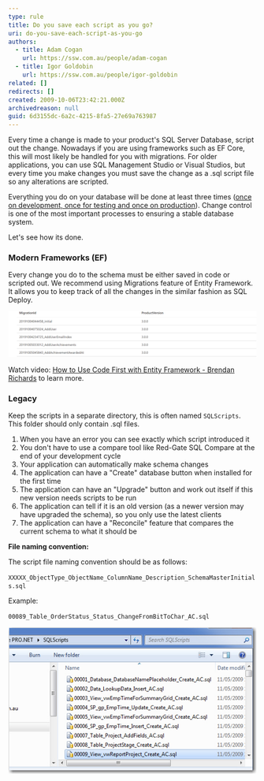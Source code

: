 ```yaml
---
type: rule
title: Do you save each script as you go?
uri: do-you-save-each-script-as-you-go
authors:
  - title: Adam Cogan
    url: https://ssw.com.au/people/adam-cogan
  - title: Igor Goldobin
    url: https://ssw.com.au/people/igor-goldobin
related: []
redirects: []
created: 2009-10-06T23:42:21.000Z
archivedreason: null
guid: 6d3155dc-6a2c-4215-8fa5-27e69a763987
---
```

Every time a change is made to your product's SQL Server Database, script out the change. 
Nowadays if you are using frameworks such as EF Core, this will most likely be handled for you with migrations. For older applications, you can use SQL Management Studio or Visual Studios, but every time you make changes you must save the change as a .sql script file so any alterations are scripted. 

Everything you do on your database will be done at least three times ([once on development, once for testing and once on production](/do-you-have-separate-development-testing-and-production-environments)). Change control is one of the most important processes to ensuring a stable database system. 

Let's see how its done. 

<!--endintro-->

### Modern Frameworks (EF)

Every change you do to the schema must be either saved in code or scripted out. We recommend using Migrations feature of Entity Framework. It allows you to keep track of all the changes in the similar fashion as SQL Deploy. 

![Figure: Example - SSW Rewards  EF Migrations table](/rules/do-you-save-each-script-as-you-go/ef-migrations.png)

Watch video: [How to Use Code First with Entity Framework - Brendan Richards](http://tv.ssw.com/4902/use-code-first-entity-framework-brendan-richards) to learn more. 

### Legacy

Keep the scripts in a separate directory, this is often named `SQLScripts`. This folder should only contain .sql files. 

1. When you have an error you can see exactly which script introduced it
2. You don't have to use a compare tool like Red-Gate SQL Compare at the end of your development cycle
3. Your application can automatically make schema changes
4. The application can have a "Create" database button when installed for the first time
5. The application can have an "Upgrade" button and work out itself if this new version needs scripts to be run
6. The application can tell if it is an old version (as a newer version may have upgraded the schema), so you only use the latest clients
7. The application can have a "Reconcile" feature that compares the current schema to what it should be

**File naming convention:**

The script file naming convention should be as follows: 

`XXXXX_ObjectType_ObjectName_ColumnName_Description_SchemaMasterInitials.sql`

Example:

`00089_Table_OrderStatus_Status_ChangeFromBitToChar_AC.sql`

![Figure: A list of change SQL scripts, each file name is in the correct format](/rules/do-you-save-each-script-as-you-go/ChangeScripts.jpg)

